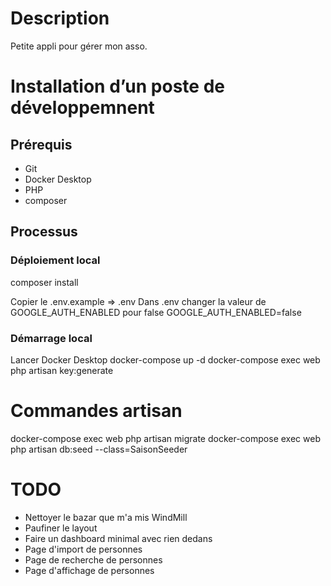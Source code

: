 # Description

Petite appli pour gérer mon asso.

# Installation d’un poste de développemnent

## Prérequis

- Git
- Docker Desktop
- PHP
- composer

## Processus

### Déploiement local

composer install

Copier le .env.example => .env
Dans .env changer la valeur de GOOGLE_AUTH_ENABLED pour false
GOOGLE_AUTH_ENABLED=false

### Démarrage local

Lancer Docker Desktop
docker-compose up -d
docker-compose exec web php artisan key:generate

# Commandes artisan

docker-compose exec web php artisan migrate
docker-compose exec web php artisan db:seed --class=SaisonSeeder

# TODO

- Nettoyer le bazar que m'a mis WindMill
- Paufiner le layout
- Faire un dashboard minimal avec rien dedans
- Page d'import de personnes
- Page de recherche de personnes
- Page d'affichage de personnes
